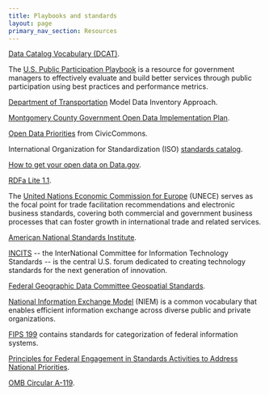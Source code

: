 ```yaml
---
title: Playbooks and standards
layout: page
primary_nav_section: Resources
---
```


[Data Catalog Vocabulary (DCAT)](https://www.w3.org/TR/vocab-dcat/).

The [U.S. Public Participation Playbook](https://participation.usa.gov/) is a resource for government managers
to effectively evaluate and build better services through public participation
using best practices and performance metrics.

[Department of Transportation](https://www.transportation.gov/sites/dot.gov/files/docs/DOT%20-%20OpenData%20-%20Data%20Inventory%20Approach.pdf)
Model Data Inventory Approach.

[Montgomery County Government Open Data Implementation Plan](https://montgomerycountymd.gov/open/Resources/Files/OpenDataImplementationPlan_FY14.pdf).

[Open Data Priorities](http://wiki.civiccommons.org/Open_Data_Priorities/) from CivicCommons.

International Organization for Standardization (ISO) [standards catalog](https://www.iso.org/standards-catalogue/browse-by-ics.html).

[How to get your open data on Data.gov](https://digital.gov/resources/how-to-get-your-open-data-on-data-gov/).

[RDFa Lite 1.1](https://www.w3.org/TR/rdfa-lite/).

The [United Nations Economic Commission for
Europe](http://www.unece.org/cefact/about.html) (UNECE) serves as the focal
point for trade facilitation recommendations and electronic business standards,
covering both commercial and government business processes that can foster
growth in international trade and related services.

[American National Standards Institute](https://www.ansi.org/).

[INCITS](http://www.incits.org/) -- the InterNational Committee for Information
Technology Standards -- is the central U.S. forum dedicated to creating
technology standards for the next generation of innovation.

[Federal Geographic Data Committee Geospatial Standards](https://www.fgdc.gov/standards).

[National Information Exchange Model](https://www.niem.gov/) (NIEM) is a common
vocabulary that enables efficient information exchange across diverse public and
private organizations.

[FIPS 199](https://csrc.nist.gov/csrc/media/publications/fips/199/final/documents/fips-pub-199-final.pdf)
contains standards for categorization of federal information systems.

[Principles for Federal Engagement in Standards Activities to Address National
Priorities](https://www.nist.gov/sites/default/files/documents/2017/01/30/m-12-08_1.pdf).

[OMB Circular A-119](https://obamawhitehouse.archives.gov/omb/circulars_a119/).

